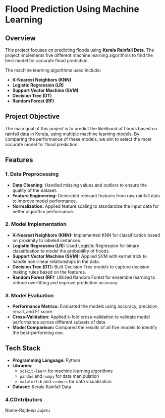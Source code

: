 # Flood Prediction Using Machine Learning

## Overview
This project focuses on predicting floods using **Kerala Rainfall Data**. The project implements five different machine learning algorithms to find the best model for accurate flood prediction.

The machine learning algorithms used include:
- **K-Nearest Neighbors (KNN)**
- **Logistic Regression (LR)**
- **Support Vector Machine (SVM)**
- **Decision Tree (DT)**
- **Random Forest (RF)**

## Project Objective
The main goal of this project is to predict the likelihood of floods based on rainfall data in Kerala, using multiple machine learning models. By comparing the performance of these models, we aim to select the most accurate model for flood prediction.

## Features

### 1. Data Preprocessing
- **Data Cleaning:** Handled missing values and outliers to ensure the quality of the dataset.
- **Feature Engineering:** Generated relevant features from raw rainfall data to improve model performance.
- **Normalization:** Applied feature scaling to standardize the input data for better algorithm performance.

### 2. Model Implementation
- **K-Nearest Neighbors (KNN):** Implemented KNN for classification based on proximity to labeled instances.
- **Logistic Regression (LR):** Used Logistic Regression for binary classification to model the probability of floods.
- **Support Vector Machine (SVM):** Applied SVM with kernel trick to handle non-linear relationships in the data.
- **Decision Tree (DT):** Built Decision Tree models to capture decision-making rules based on the features.
- **Random Forest (RF):** Utilized Random Forest for ensemble learning to reduce overfitting and improve prediction accuracy.

### 3. Model Evaluation
- **Performance Metrics:** Evaluated the models using accuracy, precision, recall, and F1 score.
- **Cross-Validation:** Applied k-fold cross-validation to validate model performance across different subsets of data.
- **Model Comparison:** Compared the results of all five models to identify the best-performing one.

## Tech Stack

- **Programming Language:** Python
- **Libraries:** 
  - `scikit-learn` for machine learning algorithms
  - `pandas` and `numpy` for data manipulation
  - `matplotlib` and `seaborn` for data visualization
- **Dataset:** Kerala Rainfall Data
### 4.COntributors
Name-Rajdeep Jujaru
